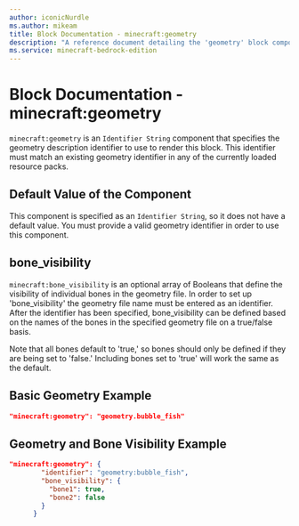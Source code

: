 ```yaml
---
author: iconicNurdle
ms.author: mikeam
title: Block Documentation - minecraft:geometry
description: "A reference document detailing the 'geometry' block component"
ms.service: minecraft-bedrock-edition
---
```


# Block Documentation - minecraft:geometry

`minecraft:geometry` is an `Identifier String` component that specifies the geometry description identifier to use to render this block. This identifier must match an existing geometry identifier in any of the currently loaded resource packs.

## Default Value of the Component

This component is specified as an `Identifier String`, so it does not have a default value. You must provide a valid geometry identifier in order to use this component.

## bone_visibility

`minecraft:bone_visibility` is an optional array of Booleans that define the visibility of individual bones in the geometry file. In order to set up 'bone_visibility' the geometry file name must be entered as an identifier. After the identifier has been specified, bone_visibility can be defined based on the names of the bones in the specified geometry file on a true/false basis.

Note that all bones default to 'true,' so bones should only be defined if they are being set to 'false.' Including bones set to 'true' will work the same as the default.

## Basic Geometry Example

```json
"minecraft:geometry": "geometry.bubble_fish"
```

## Geometry and Bone Visibility Example

```json
"minecraft:geometry": { 
        "identifier": "geometry:bubble_fish", 
        "bone_visibility": { 
          "bone1": true, 
          "bone2": false 
        } 
      }
```
